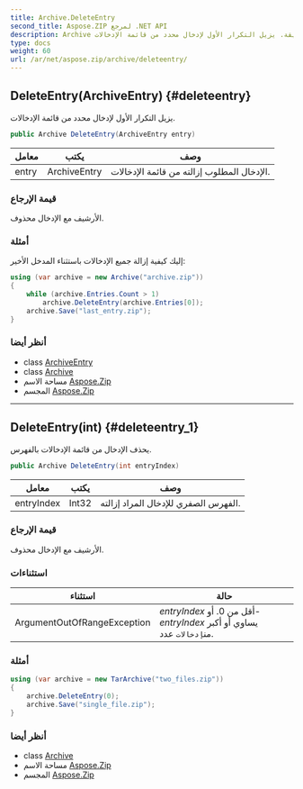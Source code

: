 ```yaml
---
title: Archive.DeleteEntry
second_title: Aspose.ZIP لمرجع .NET API
description: Archive طريقة. يزيل التكرار الأول لإدخال محدد من قائمة الإدخالات.
type: docs
weight: 60
url: /ar/net/aspose.zip/archive/deleteentry/
---
```

## DeleteEntry(ArchiveEntry) {#deleteentry}

يزيل التكرار الأول لإدخال محدد من قائمة الإدخالات.

```csharp
public Archive DeleteEntry(ArchiveEntry entry)
```

| معامل | يكتب | وصف |
| --- | --- | --- |
| entry | ArchiveEntry | الإدخال المطلوب إزالته من قائمة الإدخالات. |

### قيمة الإرجاع

الأرشيف مع الإدخال محذوف.

### أمثلة

إليك كيفية إزالة جميع الإدخالات باستثناء المدخل الأخير:

```csharp
using (var archive = new Archive("archive.zip"))
{
    while (archive.Entries.Count > 1)
        archive.DeleteEntry(archive.Entries[0]);
    archive.Save("last_entry.zip");
}
```

### أنظر أيضا

* class [ArchiveEntry](../../archiveentry/)
* class [Archive](../)
* مساحة الاسم [Aspose.Zip](../../archive/)
* المجسم [Aspose.Zip](../../../)

---

## DeleteEntry(int) {#deleteentry_1}

يحذف الإدخال من قائمة الإدخالات بالفهرس.

```csharp
public Archive DeleteEntry(int entryIndex)
```

| معامل | يكتب | وصف |
| --- | --- | --- |
| entryIndex | Int32 | الفهرس الصفري للإدخال المراد إزالته. |

### قيمة الإرجاع

الأرشيف مع الإدخال محذوف.

### استثناءات

| استثناء | حالة |
| --- | --- |
| ArgumentOutOfRangeException | *entryIndex* أقل من 0. أو-*entryIndex* يساوي أو أكبر من`إدخالات` عدد. |

### أمثلة

```csharp
using (var archive = new TarArchive("two_files.zip"))
{
    archive.DeleteEntry(0);
    archive.Save("single_file.zip");
}
```

### أنظر أيضا

* class [Archive](../)
* مساحة الاسم [Aspose.Zip](../../archive/)
* المجسم [Aspose.Zip](../../../)


